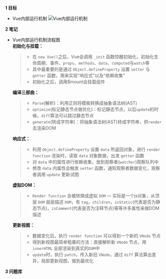 **1 目标**
* Vue内部运行机制
![Vue内部运行机制](https://upload-images.jianshu.io/upload_images/7510511-c2ae527501cf39f7.png)

**2 笔记**
* Vue内部运行机制流程图  
    **初始化与挂载：**
    > * 在 `new Vue()`之后，Vue会调用 `_init` 函数惊醒初始化，初始化生命周期、事件、`props`、`methods`、`data`、`computed`与`watch`等  
    > * 其中最重要的是通过 `Object.defineProperty` 设置 `setter` 与 `getter` 函数，用来实现"响应式"以及"依赖收集"
    > * 初始化之后，调用$mount会挂载组件

    **编译三部曲：**
    > * `Parse`(解析)：利用正则将模板转换成抽象语法树(AST)  
    > * `optimize`(标记静态节点做优化)：标记静态节点，以后`update`的时候，`diff`算法可以跳过静态节点
    > * `generate`(转成字符串)：将抽象语法树(AST)转成字符串，供`render`去渲染DOM

    **响应式：**
    > * 利用 `Object.defineProperty` 设置 `data` 所返回对象，进行 `render function` 渲染时，读取 `data` 对象数据，出发 `getter` 函数
    > * 对 `data` 中的属性进行依赖收集，放到观察者(`watcher`)观察队列中
    > * 修改 `data` 内属性会触发 `setter` 函数，通知观察者数据变化，观察者调用 `update` 更新试图

    **虚拟DOM：**
    > * `Render function` 会被转换成虚拟 `DOM` — 实际是一个js对象，从顶层 `DOM` 层层描述 `DOM`，有 `tag`，`children`，`isStatic`(代表是否为静态节点)，`isComment`(代表是否为注释节点)等等许多属性来做DOM描述

    **更新视图：**
    > * 数据变化后，执行 `render function` 可以得到一个新的 `VNode` 节点  
    > * 得到新视图最简单粗暴的方法：直接解析新 `VNode` 节点，用 `innerHTML` 全部渲染到真实的`DOM`中
    > * `update`时，执行 `patch`，传入新旧 `VNode`，通过 `diff` 算法算出差异，局部更新视图，做到最优化

**3 问题库**
